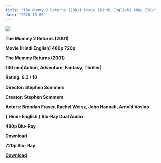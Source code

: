 ```yaml
---
title: "The Mummy 2 Returns (2001) Movie [Hindi English] 480p 720p"
date: "2020-10-06"
---
```


[**![](https://1.bp.blogspot.com/-EZENB2uGFX0/XuXCDwuOaGI/AAAAAAAADLE/StUl4CdGdLsp-GhYOybCOzXR_Y8wfqlfwCLcBGAsYHQ/s1600/thmuuuuggg.jpg)**](https://1.bp.blogspot.com/-EZENB2uGFX0/XuXCDwuOaGI/AAAAAAAADLE/StUl4CdGdLsp-GhYOybCOzXR_Y8wfqlfwCLcBGAsYHQ/s1600/thmuuuuggg.jpg)

 **The Mummy 2 Returns (2001)**

**Movie \[Hindi English\] 480p 720p** 

**The Mummy Returns (2001)**

**130 min|Action, Adventure, Fantasy, Thriller|**

**Rating: 6.3 / 10** 

**Director: Stephen Sommers**

**Creator: Stephen Sommers**

**Actors: Brendan Fraser, Rachel Weisz, John Hannah, Arnold Vosloo**

 **{ Hindi-English } Blu-Ray Dual Audio**

**480p Blu- Ray**

**[Download](http://instantdown.xyz/LFuHzxOayr)** 

**720p Blu- Ray**

[**Download**](http://instantdown.xyz/sh9wn6JcDf)
